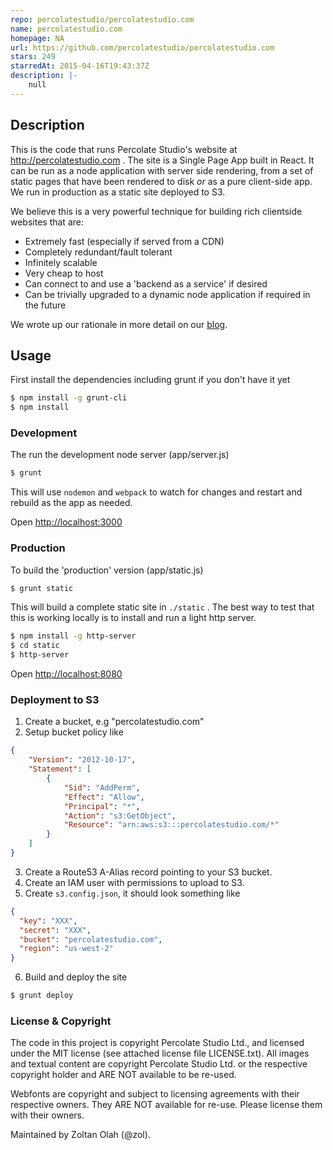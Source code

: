 ```yaml
---
repo: percolatestudio/percolatestudio.com
name: percolatestudio.com
homepage: NA
url: https://github.com/percolatestudio/percolatestudio.com
stars: 249
starredAt: 2015-04-16T19:43:37Z
description: |-
    null
---
```


## Description

This is the code that runs Percolate Studio's website at http://percolatestudio.com . The site is a Single Page App built in React. It can be run as a node application with server side rendering, from a set of static pages that have been rendered to disk *or* as a pure client-side app. We run in production as a static site deployed to S3.

We believe this is a very powerful technique for building rich clientside websites that are:

* Extremely fast (especially if served from a CDN)
* Completely redundant/fault tolerant
* Infinitely scalable
* Very cheap to host
* Can connect to and use a 'backend as a service' if desired
* Can be trivially upgraded to a dynamic node application if required in the future

We wrote up our rationale in more detail on our [blog](http://blog.percolatestudio.com/engineering/architecting-better-landing-pages/).

## Usage

First install the dependencies including grunt if you don't have it yet

``` bash
$ npm install -g grunt-cli
$ npm install
```

### Development

The run the development node server (app/server.js)

``` bash
$ grunt
```

This will use `nodemon` and `webpack` to watch for changes and restart and rebuild as the app as needed.

Open [http://localhost:3000](http://localhost:3000)

### Production

To build the 'production' version (app/static.js)

``` bash
$ grunt static
```

This will build a complete static site in `./static` . The best way to test that this is working locally is to install and run a light http server.

``` bash
$ npm install -g http-server
$ cd static
$ http-server
```

Open [http://localhost:8080](http://localhost:8080)

### Deployment to S3

1. Create a bucket, e.g "percolatestudio.com"
2. Setup bucket policy like

``` json
{
	"Version": "2012-10-17",
	"Statement": [
		{
			"Sid": "AddPerm",
			"Effect": "Allow",
			"Principal": "*",
			"Action": "s3:GetObject",
			"Resource": "arn:aws:s3:::percolatestudio.com/*"
		}
	]
}
```

3. Create a Route53 A-Alias record pointing to your S3 bucket.
4. Create an IAM user with permissions to upload to S3.
5. Create `s3.config.json`, it should look something like

``` json
{
  "key": "XXX",
  "secret": "XXX",
  "bucket": "percolatestudio.com",
  "region": "us-west-2"
}
```

6. Build and deploy the site

``` bash
$ grunt deploy
```

### License & Copyright

The code in this project is copyright Percolate Studio Ltd., and licensed under the MIT license (see attached license file LICENSE.txt). All images and textual content are copyright Percolate Studio Ltd. or the respective copyright holder and ARE NOT available to be re-used.

Webfonts are copyright and subject to licensing agreements with their respective owners. They ARE NOT available for re-use. Please license them with their owners.

Maintained by Zoltan Olah (@zol).

